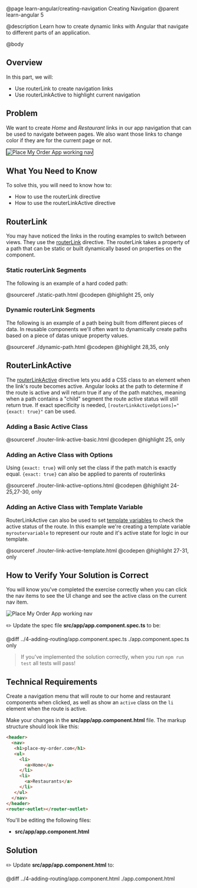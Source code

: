 @page learn-angular/creating-navigation Creating Navigation
@parent learn-angular 5

@description Learn how to create dynamic links with Angular that navigate to different parts of an application.

@body

## Overview

In this part, we will:

- Use routerLink to create navigation links
- Use routerLinkActive to highlight current navigation

## Problem

We want to create _Home_ and _Restaurant_ links in our app navigation that can
be used to navigate between pages.  We also want those links to change color
if they are for the current page or not.

<img src="../static/img/angular/pmo-working-nav.gif"
  style="border: solid 1px black; "
  title="Place My Order App working nav"/>

## What You Need to Know

To solve this, you will need to know how to:

- How to use the routerLink directive
- How to use the routerLinkActive directive

## RouterLink

You may have noticed the links in the routing examples to switch between views. They use the <a href="https://angular.io/api/router/RouterLink" target="\_blank">routerLink</a> directive. The routerLink takes a property of a path that can be static or built dynamically based on properties on the component.  

### Static routerLink Segments

The following is an example of a hard coded path:

@sourceref ./static-path.html
@codepen
@highlight 25, only

### Dynamic routerLink Segments

The following is an example of a path being built from different pieces of data. In reusable components we'll often want to dynamically create paths based on a piece of datas unique property values.

@sourceref ./dynamic-path.html
@codepen
@highlight 28,35, only

## RouterLinkActive

The <a href="https://angular.io/api/router/RouterLinkActive" target="\_blank">routerLinkActive</a> directive lets you add a CSS class to an element when the link's route becomes active. Angular looks at the path to determine if the route is active and will return true if any of the path matches, meaning when a path contains a "child" segment the route active status will still return true. If exact specificity is needed, `[routerLinkActiveOptions]="{exact: true}"` can be used.

### Adding a Basic Active Class

@sourceref ./router-link-active-basic.html
@codepen
@highlight 25, only

### Adding an Active Class with Options

Using `{exact: true}` will only set the class if the path match is exactly equal. `{exact: true}` can also be applied to parents of routerlinks

@sourceref ./router-link-active-options.html
@codepen
@highlight 24-25,27-30, only

### Adding an Active Class with Template Variable

RouterLinkActive can also be used to set <a href="https://angular.io/api/router/RouterLinkActive#template-variable-references" target="\_blank">template variables</a> to check the active status of the route. In this example we're creating a template variable `myroutervariable` to represent our route and it's active state for logic in our template.

@sourceref ./router-link-active-template.html
@codepen
@highlight 27-31, only

## How to Verify Your Solution is Correct

You will know you've completed the exercise correctly when you can click the nav items to
see the UI change and see the active class on the current nav item.

![Place My Order App working nav](../static/img/angular/pmo-working-nav.gif "Place My Order App working nav")


✏️ Update the spec file  __src/app/app.component.spec.ts__ to be:

@diff ../4-adding-routing/app.component.spec.ts ./app.component.spec.ts only


> If you've implemented the solution correctly, when you run `npm run test` all tests will pass!

## Technical Requirements

Create a navigation menu that will route to our home and restaurant components when clicked, as well as show an `active` class on the `li` element when the route is active.

Make your changes in the __src/app/app.component.html__ file. The markup structure should look like this:

```html
<header>
  <nav>
   <h1>place-my-order.com</h1>
   <ul>
     <li>
       <a>Home</a>
     </li>
     <li>
       <a>Restaurants</a>
     </li>
   </ul>
  </nav>
</header>
<router-outlet></router-outlet>
```
You'll be editing the following files:
- __src/app/app.component.html__

## Solution

✏️ Update __src/app/app.component.html__ to:

@diff ../4-adding-routing/app.component.html ./app.component.html
